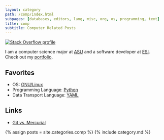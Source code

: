 ```yaml
---
layout: category
path: /comp/index.html
subpages: [databases, editors, lang, misc, org, os, programming, text]
title: comp
subtitle: Computer Related Posts
---
```

[![Stack Overflow profile][SO Flair]][SO Profile]

  [SO Profile]: http://stackoverflow.com/users/143739 "Stack Overflow profile for kzh at Stack Overflow, Q&A for professional and enthusiast programmers"
  [SO Flair]:    http://stackoverflow.com/users/flair/143739.png
I am a computer science major at <a href="http://www.aug.edu">ASU</a> and a software developer at <a href="http://www.esi911.com">ESI</a>. Check out my <a href="../root/Portfolio/index.html">portfolio</a>.

Favorites
-------------

- OS: <a href='os/linux/index.html'>GNU/Linux</a>
- Programming Language: <a href='lang/python/index.html'>Python</a>
- Data Transport Language: <a href='http://www.yaml.org/'>YAML</a>

Links
--------

- [Git vs. Mercurial](http://gitvsmercurial.com/)

{% assign posts = site.categories.comp %}
{% include category.md %}
